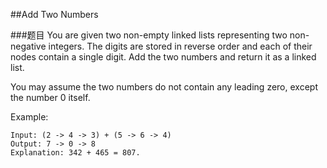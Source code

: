 ##Add Two Numbers

###题目
You are given two non-empty linked lists representing two non-negative integers. 
The digits are stored in reverse order and each of their nodes contain a single digit. 
Add the two numbers and return it as a linked list.

You may assume the two numbers do not contain any leading zero, except the number 0 itself.

Example:
```
Input: (2 -> 4 -> 3) + (5 -> 6 -> 4)
Output: 7 -> 0 -> 8
Explanation: 342 + 465 = 807.
```

